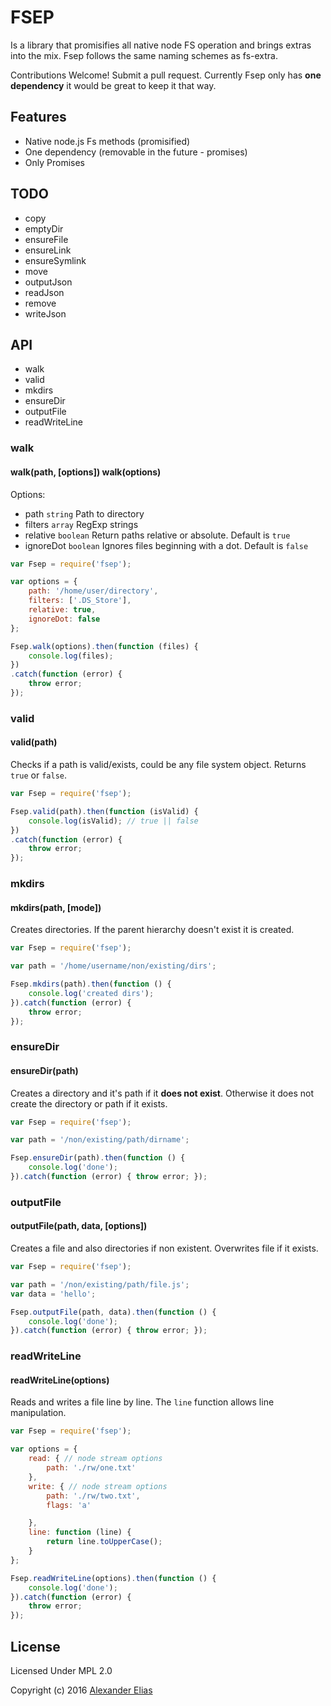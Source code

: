 # FSEP
Is a library that promisifies all native node FS operation and brings extras into the mix. Fsep follows the same naming schemes as fs-extra.

Contributions Welcome!
Submit a pull request. Currently Fsep only has **one dependency** it would be great to keep it that way.


## Features
- Native node.js Fs methods (promisified)
- One dependency (removable in the future - promises)
- Only Promises


## TODO
- copy
- emptyDir
- ensureFile
- ensureLink
- ensureSymlink
- move
- outputJson
- readJson
- remove
- writeJson


## API
- walk
- valid
- mkdirs
- ensureDir
- outputFile
- readWriteLine


### walk
#### walk(path, [options])  walk(options)

Options:
- path `string` Path to directory
- filters `array` RegExp strings
- relative `boolean` Return paths relative or absolute. Default is `true`
- ignoreDot `boolean` Ignores files beginning with a dot. Default is `false`

```JavaScript
var Fsep = require('fsep');

var options = {
	path: '/home/user/directory',
	filters: ['.DS_Store'],
	relative: true,
	ignoreDot: false
};

Fsep.walk(options).then(function (files) {
	console.log(files);
})
.catch(function (error) {
	throw error;
});
```


### valid
#### valid(path)

Checks if a path is valid/exists, could be any file system object. Returns `true` or `false`.

```JavaScript
var Fsep = require('fsep');

Fsep.valid(path).then(function (isValid) {
	console.log(isValid); // true || false
})
.catch(function (error) {
	throw error;
});
```


### mkdirs
#### mkdirs(path, [mode])

Creates directories. If the parent hierarchy doesn't exist it is created.

```JavaScript
var Fsep = require('fsep');

var path = '/home/username/non/existing/dirs';

Fsep.mkdirs(path).then(function () {
	console.log('created dirs');
}).catch(function (error) {
	throw error;
});
```

### ensureDir ###
#### ensureDir(path) ####

Creates a directory and it's path if it **does not exist**. Otherwise it does not create the directory or path if it exists.

```JavaScript
var Fsep = require('fsep');

var path = '/non/existing/path/dirname';

Fsep.ensureDir(path).then(function () {
	console.log('done');
}).catch(function (error) { throw error; });
```


### outputFile ###
#### outputFile(path, data, [options]) ####

Creates a file and also directories if non existent. Overwrites file if it exists.

```JavaScript
var Fsep = require('fsep');

var path = '/non/existing/path/file.js';
var data = 'hello';

Fsep.outputFile(path, data).then(function () {
	console.log('done');
}).catch(function (error) { throw error; });
```


### readWriteLine ###
#### readWriteLine(options) ####

Reads and writes a file line by line. The `line` function allows line manipulation.

```JavaScript
var Fsep = require('fsep');

var options = {
	read: { // node stream options
		path: './rw/one.txt'
	},
	write: { // node stream options
		path: './rw/two.txt',
		flags: 'a'

	},
	line: function (line) {
		return line.toUpperCase();
	}
};

Fsep.readWriteLine(options).then(function () {
	console.log('done');
}).catch(function (error) {
	throw error;
});
```




## License

Licensed Under MPL 2.0

Copyright (c) 2016 [Alexander Elias](https://github.com/AlexanderElias/)
